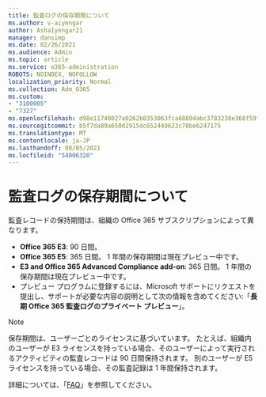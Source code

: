 ```yaml
---
title: 監査ログの保存期間について
ms.author: v-aiyengar
author: AshaIyengar21
manager: dansimp
ms.date: 02/26/2021
ms.audience: Admin
ms.topic: article
ms.service: o365-administration
ROBOTS: NOINDEX, NOFOLLOW
localization_priority: Normal
ms.collection: Adm_O365
ms.custom:
- "3100005"
- "7327"
ms.openlocfilehash: d98e11748027a0262b8353063fca68894abc3783238e368f59f7457ea2ba0a8f
ms.sourcegitcommit: b5f7da89a650d2915dc652449623c78be6247175
ms.translationtype: MT
ms.contentlocale: ja-JP
ms.lasthandoff: 08/05/2021
ms.locfileid: "54006320"
---
```

# <a name="about-audit-logs-retention-periods"></a>監査ログの保存期間について

監査レコードの保持期間は、組織の Office 365 サブスクリプションによって異なります。

- **Office 365 E3**: 90 日間。
- **Office 365 E5**: 365 日間。 1 年間の保存期間は現在プレビュー中です。
- **E3 and Office 365 Advanced Compliance add-on**: 365 日間。 1 年間の保存期間は現在プレビュー中です。
- プレビュー プログラムに登録するには、Microsoft サポートにリクエストを提出し、サポートが必要な内容の説明として次の情報を含めてください:「**長期 Office 365 監査ログのプライベート プレビュー**」。
> [!NOTE]
> 保存期間は、ユーザーごとのライセンスに基づいています。 たとえば、組織内のユーザーが E3 ライセンスを持っている場合、そのユーザーによって実行されるアクティビティの監査レコードは 90 日間保持されます。 別のユーザーが E5 ライセンスを持っている場合、その監査記録は 1 年間保持されます。

詳細については、「[FAQ](https://go.microsoft.com/fwlink/?linkid=2115336)」を参照してください。